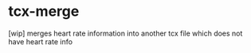 # tcx-merge

[wip] merges heart rate information into another tcx file which does not have heart rate info

